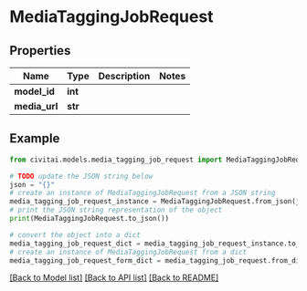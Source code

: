 # MediaTaggingJobRequest


## Properties

Name | Type | Description | Notes
------------ | ------------- | ------------- | -------------
**model_id** | **int** |  | 
**media_url** | **str** |  | 

## Example

```python
from civitai.models.media_tagging_job_request import MediaTaggingJobRequest

# TODO update the JSON string below
json = "{}"
# create an instance of MediaTaggingJobRequest from a JSON string
media_tagging_job_request_instance = MediaTaggingJobRequest.from_json(json)
# print the JSON string representation of the object
print(MediaTaggingJobRequest.to_json())

# convert the object into a dict
media_tagging_job_request_dict = media_tagging_job_request_instance.to_dict()
# create an instance of MediaTaggingJobRequest from a dict
media_tagging_job_request_form_dict = media_tagging_job_request.from_dict(media_tagging_job_request_dict)
```
[[Back to Model list]](../README.md#documentation-for-models) [[Back to API list]](../README.md#documentation-for-api-endpoints) [[Back to README]](../README.md)


